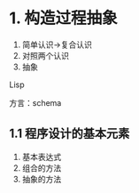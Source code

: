 # 1. 构造过程抽象

1. 简单认识->复合认识
2. 对照两个认识
3. 抽象

Lisp

方言：schema

## 1.1 程序设计的基本元素

1. 基本表达式
2. 组合的方法
3. 抽象的方法

